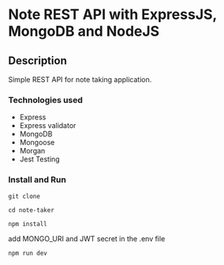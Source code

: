 # Note REST API with ExpressJS, MongoDB and NodeJS 

## Description
Simple REST API for note taking application.


### Technologies used

- Express
- Express validator
- MongoDB
- Mongoose
- Morgan 
- Jest Testing

### Install and Run

`git clone`

`cd note-taker`

`npm install`

add MONGO_URI and JWT secret in the .env file

`npm run dev`

